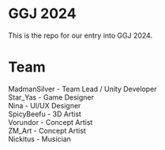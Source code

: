 # GGJ 2024
This is the repo for our entry into GGJ 2024.

# Team
MadmanSilver - Team Lead / Unity Developer  
Star_Yas - Game Designer  
Nina - UI/UX Designer  
SpicyBeefu - 3D Artist  
Vorundor - Concept Artist  
ZM_Art - Concept Artist  
Nickitus - Musician